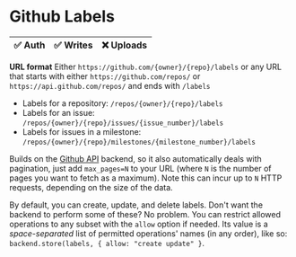 # Github Labels

| ✅ Auth | ✅ Writes | ❌ Uploads |
|---------|-----------|-----------|

**URL format** Either `https://github.com/{owner}/{repo}/labels` or any URL that starts with either `https://github.com/repos/` or `https://api.github.com/repos/` and ends with `/labels`
* Labels for a repository: `/repos/{owner}/{repo}/labels`
* Labels for an issue: `/repos/{owner}/{repo}/issues/{issue_number}/labels`
* Labels for issues in a milestone: `/repos/{owner}/{repo}/milestones/{milestone_number}/labels`

Builds on the [Github API](../api/) backend, so it also automatically deals with pagination, just add `max_pages=N` to your URL (where `N` is the number of pages you want to fetch as a maximum). Note this can incur up to `N` HTTP requests, depending on the size of the data.

By default, you can create, update, and delete labels. Don't want the backend to perform some of these? No problem. You can restrict allowed operations to any subset with the `allow` option if needed. Its value is a _space-separated_ list of permitted operations' names (in any order), like so: `backend.store(labels, { allow: "create update" }`.
